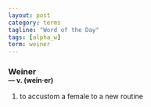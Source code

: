 ```yaml
---
layout: post
category: terms
tagline: "Word of the Day"
tags: [alpha_w]
term: weiner
---
```


<h3>Weiner<br/> <small>&mdash; v. (wein<span>&middot;</span>er)</small></h3>
<p><ol>
<li>to accustom a female to a new routine</li>
</ol></p>
